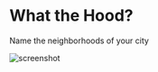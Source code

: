 # What the Hood?
Name the neighborhoods of your city

![screenshot](https://github.com/leomancini/what-the-hood/blob/master/screenshots/socialShare.png)